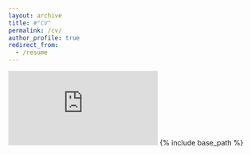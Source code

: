```yaml
---
layout: archive
title: #"CV"
permalink: /cv/
author_profile: true
redirect_from:
  - /resume
---
```

<embed src="https://francescoalosa.github.io/assets/CV_ALOSA_October2023.pdf" type="application/pdf" />
{% include base_path %}

